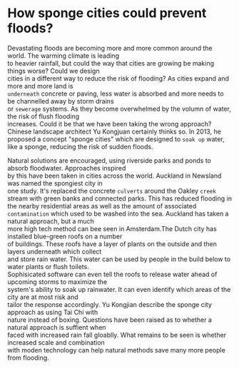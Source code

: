 # How sponge cities could prevent floods?

Devastating floods are becoming more and more common around the world. The warming climate is leading  
to heavier rainfall, but could the way that cities are growing be making things worse? Could we design  
cities in a different way to reduce the risk of flooding? As cities expand and more and more land is  
`underneath` concrete or paving, less water is absorbed and more needs to be channelled away by storm drains  
or `sewerage` systems. As they become overwhelmed by the volumn of water, the risk of flush flooding  
increases. Could it be that we have been taking the wrong approach? Chinese landscape architect Yu Kongjuan
certainly thinks so. In 2013, he proposed a concept "sponge cities" which are designed to `soak up` water,
like a sponge, reducing the risk of sudden floods.  

Natural solutions are encouraged, using riverside parks and ponds to absorb floodwater. Approaches inspired  
by this have been taken in cities across the world. Auckland in Newsland was named the spongiest city in  
one study. It's replaced the concrete `culverts` around the Oakley `creek` stream with green banks and 
connected parks. This has reduced flooding in the nearby residential areas as well as the amount of associated  
`contamination` which used to be washed into the sea. Auckland has taken a natural approach, but a much  
more high tech method can bee seen in Amsterdam.The Dutch city has installed blue-green roofs on a number  
of buildings. These roofs have a layer of plants on the outside and then layers underneath which collect  
and store rain water. This water can be used by people in the build below to water plants or flush toilets.  
Sophisicated software can even tell the roofs to release water ahead of upcoming storms to maximize the  
system's ability to soak up rainwater. It can even identify which areas of the city are at most risk and  
tailor the response accordingly. Yu Kongjian describe the sponge city approach as using Tai Chi with  
nature instead of boxing. Questions have been raised as to whether a natural approach is suffient when  
faced with increased rain fall gloablly. What remains to be seen is whether increased scale and combination  
with moden technology can help natural methods save many more people from flooding.  
